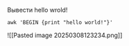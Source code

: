 
Вывести hello wrold!
```
awk 'BEGIN {print "hello world!"}'
```

![[Pasted image 20250308123234.png]]

